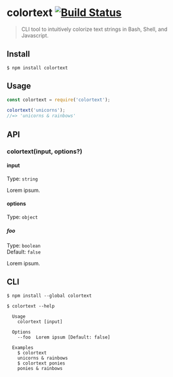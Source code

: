 # colortext [![Build Status](https://travis-ci.com/mattdanielbrown/colortext.svg?branch=master)](https://travis-ci.com/mattdanielbrown/colortext)

> CLI tool to intuitively colorize text strings in Bash, Shell, and Javascript.


## Install

```
$ npm install colortext
```


## Usage

```js
const colortext = require('colortext');

colortext('unicorns');
//=> 'unicorns & rainbows'
```


## API

### colortext(input, options?)

#### input

Type: `string`

Lorem ipsum.

#### options

Type: `object`

##### foo

Type: `boolean`\
Default: `false`

Lorem ipsum.


## CLI

```
$ npm install --global colortext
```

```
$ colortext --help

  Usage
    colortext [input]

  Options
    --foo  Lorem ipsum [Default: false]

  Examples
    $ colortext
    unicorns & rainbows
    $ colortext ponies
    ponies & rainbows
```
